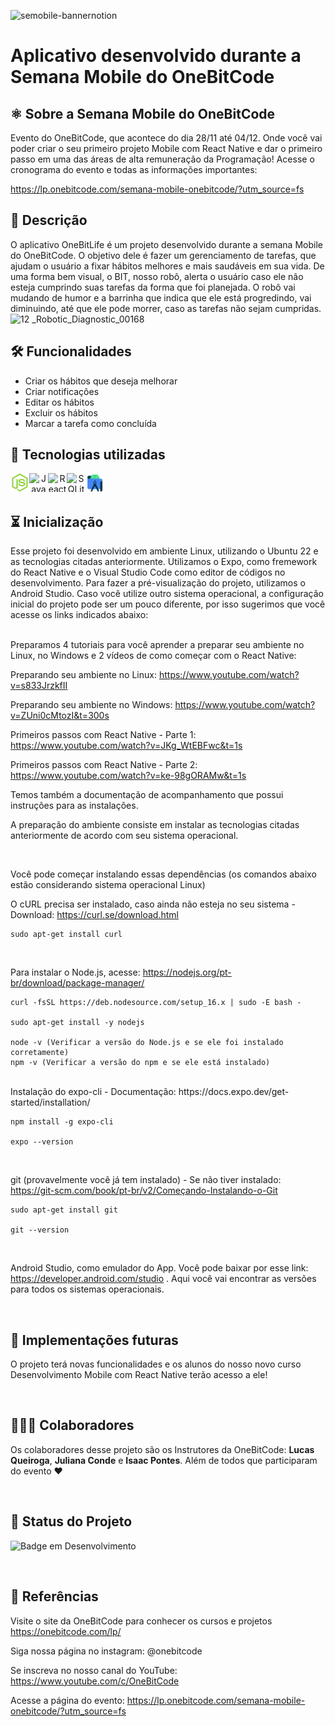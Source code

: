 ![semobile-bannernotion](https://user-images.githubusercontent.com/29529757/204114760-f461dab9-1e8c-434d-a8d2-7f8bc03f0549.jpg)

# Aplicativo desenvolvido durante a Semana Mobile do OneBitCode

## ⚛️ Sobre a Semana Mobile do OneBitCode
Evento do OneBitCode, que acontece do dia 28/11 até 04/12. 
Onde você vai poder criar o seu primeiro projeto Mobile com React Native e dar o primeiro passo em uma das áreas de alta remuneração da Programação!
Acesse o cronograma do evento e todas as informações importantes:

https://lp.onebitcode.com/semana-mobile-onebitcode/?utm_source=fs


## 📖 Descrição

O aplicativo OneBitLife é um projeto desenvolvido durante a semana Mobile do OneBitCode. O objetivo dele é fazer um gerenciamento de tarefas, que ajudam o usuário a fixar hábitos melhores e mais saudáveis em sua vida. De uma forma bem visual, o BIT, nosso robô, alerta o usuário caso ele não esteja cumprindo suas tarefas da forma que foi planejada. O robô vai mudando de humor e a barrinha que indica que ele está progredindo, vai diminuindo, até que ele pode morrer, caso as tarefas não sejam cumpridas.
![12 _Robotic_Diagnostic_00168](https://user-images.githubusercontent.com/29529757/204115716-40dc28ec-a993-4545-ab95-b128f2fa6039.png)

## 🛠️ Funcionalidades

- Criar os hábitos que deseja melhorar
- Criar notificações
- Editar os hábitos
- Excluir os hábitos
- Marcar a tarefa como concluída


## 📡 Tecnologias utilizadas

<div align="center"> 
<img align="left" alt="NodeJs" height="30" width="30" src="https://raw.githubusercontent.com/devicons/devicon/master/icons/nodejs/nodejs-original.svg">
<img align="left" alt="Javascript" height="30" width="30" src="https://cdn.jsdelivr.net/gh/devicons/devicon/icons/javascript/javascript-original.svg">
<img align="left" alt="React" height="30" width="30" src="https://cdn.jsdelivr.net/gh/devicons/devicon/icons/react/react-original.svg">
<img align="left" alt="SQLite" height="30" width="30" src="https://cdn.jsdelivr.net/gh/devicons/devicon/icons/sqlite/sqlite-original.svg">
  
<img align="left" alt="SQLite" height="30" width="30" src="https://github.com/devicons/devicon/blob/master/icons/androidstudio/androidstudio-original.svg">
  
</div>
<br/><br/>

## ⏳ Inicialização

Esse projeto foi desenvolvido em ambiente Linux, utilizando o Ubuntu 22 e as tecnologias citadas anteriormente. Utilizamos o Expo, como fremework do React Native e o Visual Studio Code como editor de códigos no desenvolvimento. Para fazer a pré-visualização do projeto, utilizamos o Android Studio. Caso você utilize outro sistema operacional, a configuração inicial do projeto pode ser um pouco diferente, por isso sugerimos que você acesse os links indicados abaixo:
<br><br>

Preparamos 4 tutoriais para você aprender a preparar seu ambiente no Linux, no Windows e 2 vídeos de como começar com o React Native:

Preparando seu ambiente no Linux: https://www.youtube.com/watch?v=s833JrzkfII

Preparando seu ambiente no Windows: https://www.youtube.com/watch?v=ZUni0cMtozI&t=300s

Primeiros passos com React Native - Parte 1: https://www.youtube.com/watch?v=JKg_WtEBFwc&t=1s

Primeiros passos com React Native - Parte 2: https://www.youtube.com/watch?v=ke-98gORAMw&t=1s

Temos também a documentação de acompanhamento que possui instruções para as instalações.

A preparação do ambiente consiste em instalar as tecnologias citadas anteriormente de acordo com seu sistema operacional.

<br>

Você pode começar instalando essas dependências (os comandos abaixo estão considerando sistema operacional Linux)
<br>

O cURL precisa ser instalado, caso ainda não esteja no seu sistema - Download: https://curl.se/download.html  

```
sudo apt-get install curl
```
<br>

Para instalar o Node.js, acesse: https://nodejs.org/pt-br/download/package-manager/

```
curl -fsSL https://deb.nodesource.com/setup_16.x | sudo -E bash -

sudo apt-get install -y nodejs

node -v (Verificar a versão do Node.js e se ele foi instalado corretamente)
npm -v (Verificar a versão do npm e se ele está instalado)
```

<br>
Instalação do expo-cli - Documentação: https://docs.expo.dev/get-started/installation/

<br>

```
npm install -g expo-cli

expo --version
```
<br>

git (provavelmente você já tem instalado) - Se não tiver instalado: https://git-scm.com/book/pt-br/v2/Começando-Instalando-o-Git

```
sudo apt-get install git

git --version
```
<br>

Android Studio, como emulador do App. Você pode baixar por esse link: https://developer.android.com/studio . Aqui você vai encontrar as versões para todos os sistemas operacionais.

<br/>

## 🔮 Implementações futuras

O projeto terá novas funcionalidades e os alunos do nosso novo curso Desenvolvimento Mobile com React Native terão acesso a ele!

<br/>

## 🤵🤵‍♀️ Colaboradores

Os colaboradores desse projeto são os Instrutores da OneBitCode: **Lucas Queiroga**, **Juliana Conde** e **Isaac Pontes**. Além de todos que participaram do evento ❤️

<br/>

## 🔎 Status do Projeto

![Badge em Desenvolvimento](https://img.shields.io/badge/Status-Em%20Desenvolvimento-green)

<br/>

## 📑 Referências

Visite o site da OneBitCode para conhecer os cursos e projetos
https://onebitcode.com/lp/

Siga nossa página no instagram: @onebitcode

Se inscreva no nosso canal do YouTube: https://www.youtube.com/c/OneBitCode

Acesse a página do evento: https://lp.onebitcode.com/semana-mobile-onebitcode/?utm_source=fs
